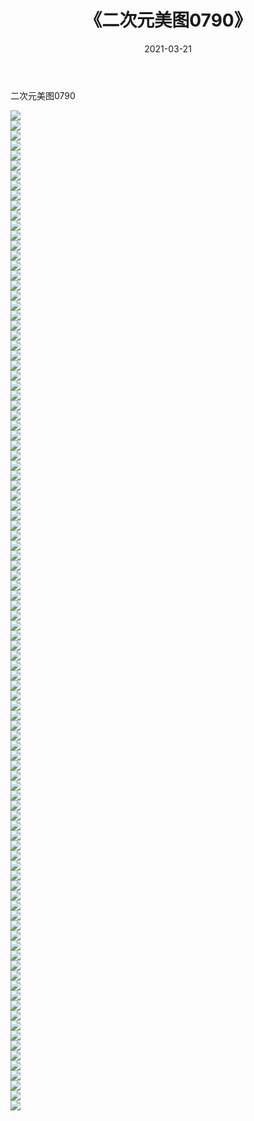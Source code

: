 ﻿---
layout: post
title:  《二次元美图0790》
date:   2021-03-21
img: http://imgx.orgx.ga/二次元/2021/二次元美图0790/000.jpg
categories: [美女, 清纯, 唯美]
---

二次元美图0790

 ![](http://imgx.orgx.ga/二次元/2021/二次元美图0790/001.png) <br>![](http://imgx.orgx.ga/二次元/2021/二次元美图0790/002.png) <br>![](http://imgx.orgx.ga/二次元/2021/二次元美图0790/003.png) <br>![](http://imgx.orgx.ga/二次元/2021/二次元美图0790/004.png) <br>![](http://imgx.orgx.ga/二次元/2021/二次元美图0790/005.png) <br>![](http://imgx.orgx.ga/二次元/2021/二次元美图0790/006.png) <br>![](http://imgx.orgx.ga/二次元/2021/二次元美图0790/007.png) <br>![](http://imgx.orgx.ga/二次元/2021/二次元美图0790/008.png) <br>![](http://imgx.orgx.ga/二次元/2021/二次元美图0790/009.png) <br>![](http://imgx.orgx.ga/二次元/2021/二次元美图0790/010.png) <br>![](http://imgx.orgx.ga/二次元/2021/二次元美图0790/011.png) <br>![](http://imgx.orgx.ga/二次元/2021/二次元美图0790/012.png) <br>![](http://imgx.orgx.ga/二次元/2021/二次元美图0790/013.png) <br>![](http://imgx.orgx.ga/二次元/2021/二次元美图0790/014.png) <br>![](http://imgx.orgx.ga/二次元/2021/二次元美图0790/015.png) <br>![](http://imgx.orgx.ga/二次元/2021/二次元美图0790/016.png) <br>![](http://imgx.orgx.ga/二次元/2021/二次元美图0790/017.png) <br>![](http://imgx.orgx.ga/二次元/2021/二次元美图0790/018.png) <br>![](http://imgx.orgx.ga/二次元/2021/二次元美图0790/019.png) <br>![](http://imgx.orgx.ga/二次元/2021/二次元美图0790/020.png) <br>![](http://imgx.orgx.ga/二次元/2021/二次元美图0790/021.png) <br>![](http://imgx.orgx.ga/二次元/2021/二次元美图0790/022.png) <br>![](http://imgx.orgx.ga/二次元/2021/二次元美图0790/023.png) <br>![](http://imgx.orgx.ga/二次元/2021/二次元美图0790/024.png) <br>![](http://imgx.orgx.ga/二次元/2021/二次元美图0790/025.png) <br>![](http://imgx.orgx.ga/二次元/2021/二次元美图0790/026.png) <br>![](http://imgx.orgx.ga/二次元/2021/二次元美图0790/027.png) <br>![](http://imgx.orgx.ga/二次元/2021/二次元美图0790/028.png) <br>![](http://imgx.orgx.ga/二次元/2021/二次元美图0790/029.png) <br>![](http://imgx.orgx.ga/二次元/2021/二次元美图0790/030.png) <br>![](http://imgx.orgx.ga/二次元/2021/二次元美图0790/031.png) <br>![](http://imgx.orgx.ga/二次元/2021/二次元美图0790/032.png) <br>![](http://imgx.orgx.ga/二次元/2021/二次元美图0790/033.png) <br>![](http://imgx.orgx.ga/二次元/2021/二次元美图0790/034.png) <br>![](http://imgx.orgx.ga/二次元/2021/二次元美图0790/035.png) <br>![](http://imgx.orgx.ga/二次元/2021/二次元美图0790/036.png) <br>![](http://imgx.orgx.ga/二次元/2021/二次元美图0790/037.png) <br>![](http://imgx.orgx.ga/二次元/2021/二次元美图0790/038.png) <br>![](http://imgx.orgx.ga/二次元/2021/二次元美图0790/039.png) <br>![](http://imgx.orgx.ga/二次元/2021/二次元美图0790/040.png) <br>![](http://imgx.orgx.ga/二次元/2021/二次元美图0790/041.png) <br>![](http://imgx.orgx.ga/二次元/2021/二次元美图0790/042.png) <br>![](http://imgx.orgx.ga/二次元/2021/二次元美图0790/043.png) <br>![](http://imgx.orgx.ga/二次元/2021/二次元美图0790/044.png) <br>![](http://imgx.orgx.ga/二次元/2021/二次元美图0790/045.png) <br>![](http://imgx.orgx.ga/二次元/2021/二次元美图0790/046.png) <br>![](http://imgx.orgx.ga/二次元/2021/二次元美图0790/047.png) <br>![](http://imgx.orgx.ga/二次元/2021/二次元美图0790/048.png) <br>![](http://imgx.orgx.ga/二次元/2021/二次元美图0790/049.png) <br>![](http://imgx.orgx.ga/二次元/2021/二次元美图0790/050.png) <br>![](http://imgx.orgx.ga/二次元/2021/二次元美图0790/051.png) <br>![](http://imgx.orgx.ga/二次元/2021/二次元美图0790/052.png) <br>![](http://imgx.orgx.ga/二次元/2021/二次元美图0790/053.png) <br>![](http://imgx.orgx.ga/二次元/2021/二次元美图0790/054.png) <br>![](http://imgx.orgx.ga/二次元/2021/二次元美图0790/055.png) <br>![](http://imgx.orgx.ga/二次元/2021/二次元美图0790/056.png) <br>![](http://imgx.orgx.ga/二次元/2021/二次元美图0790/057.png) <br>![](http://imgx.orgx.ga/二次元/2021/二次元美图0790/058.png) <br>![](http://imgx.orgx.ga/二次元/2021/二次元美图0790/059.png) <br>![](http://imgx.orgx.ga/二次元/2021/二次元美图0790/060.png) <br>![](http://imgx.orgx.ga/二次元/2021/二次元美图0790/061.png) <br>![](http://imgx.orgx.ga/二次元/2021/二次元美图0790/062.png) <br>![](http://imgx.orgx.ga/二次元/2021/二次元美图0790/063.png) <br>![](http://imgx.orgx.ga/二次元/2021/二次元美图0790/064.png) <br>![](http://imgx.orgx.ga/二次元/2021/二次元美图0790/065.png) <br>![](http://imgx.orgx.ga/二次元/2021/二次元美图0790/066.png) <br>![](http://imgx.orgx.ga/二次元/2021/二次元美图0790/067.png) <br>![](http://imgx.orgx.ga/二次元/2021/二次元美图0790/068.png) <br>![](http://imgx.orgx.ga/二次元/2021/二次元美图0790/069.png) <br>![](http://imgx.orgx.ga/二次元/2021/二次元美图0790/070.png) <br>![](http://imgx.orgx.ga/二次元/2021/二次元美图0790/071.png) <br>![](http://imgx.orgx.ga/二次元/2021/二次元美图0790/072.png) <br>![](http://imgx.orgx.ga/二次元/2021/二次元美图0790/073.png) <br>![](http://imgx.orgx.ga/二次元/2021/二次元美图0790/074.png) <br>![](http://imgx.orgx.ga/二次元/2021/二次元美图0790/075.png) <br>![](http://imgx.orgx.ga/二次元/2021/二次元美图0790/076.png) <br>![](http://imgx.orgx.ga/二次元/2021/二次元美图0790/077.png) <br>![](http://imgx.orgx.ga/二次元/2021/二次元美图0790/078.png) <br>![](http://imgx.orgx.ga/二次元/2021/二次元美图0790/079.png) <br>![](http://imgx.orgx.ga/二次元/2021/二次元美图0790/080.png) <br>![](http://imgx.orgx.ga/二次元/2021/二次元美图0790/081.png) <br>![](http://imgx.orgx.ga/二次元/2021/二次元美图0790/082.png) <br>![](http://imgx.orgx.ga/二次元/2021/二次元美图0790/083.png) <br>![](http://imgx.orgx.ga/二次元/2021/二次元美图0790/084.png) <br>![](http://imgx.orgx.ga/二次元/2021/二次元美图0790/085.png) <br>![](http://imgx.orgx.ga/二次元/2021/二次元美图0790/086.png) <br>![](http://imgx.orgx.ga/二次元/2021/二次元美图0790/087.png) <br>![](http://imgx.orgx.ga/二次元/2021/二次元美图0790/088.png) <br>![](http://imgx.orgx.ga/二次元/2021/二次元美图0790/089.png) <br>![](http://imgx.orgx.ga/二次元/2021/二次元美图0790/090.png) <br>![](http://imgx.orgx.ga/二次元/2021/二次元美图0790/091.png) <br>![](http://imgx.orgx.ga/二次元/2021/二次元美图0790/092.png) <br>![](http://imgx.orgx.ga/二次元/2021/二次元美图0790/093.png) <br>![](http://imgx.orgx.ga/二次元/2021/二次元美图0790/094.png) <br>![](http://imgx.orgx.ga/二次元/2021/二次元美图0790/095.png) <br>![](http://imgx.orgx.ga/二次元/2021/二次元美图0790/096.png) <br>![](http://imgx.orgx.ga/二次元/2021/二次元美图0790/097.png) <br>![](http://imgx.orgx.ga/二次元/2021/二次元美图0790/098.png) <br>![](http://imgx.orgx.ga/二次元/2021/二次元美图0790/099.png) <br>![](http://imgx.orgx.ga/二次元/2021/二次元美图0790/100.png) <br>